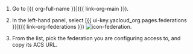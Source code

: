 1. Go to [{{ org-full-name }}]({{ link-org-main }}).

1. In the left-hand panel, select [{{ ui-key.yacloud_org.pages.federations }}]({{ link-org-federations }}) ![icon-federation](../../_assets/console-icons/vector-square.svg).

1. From the list, pick the federation you are configuring access to, and copy its ACS URL.